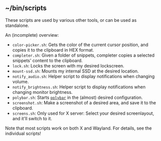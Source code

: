## ~/bin/scripts

These scripts are used by various other tools, or can be used as standalone.

An (incomplete) overview:

- `color-picker.sh`: Gets the color of the current cursor position, and copies it to the clipboard in HEX format.
- `completer.sh`: Given a folder of snippets, completer copies a selected snippets' content to the clipboard.
- `lock.sh`: Locks the screen with my desired lockscreen.
- `mount-ssd.sh`: Mounts my internal SSD at the desired location.
- `notify_audio.sh`: Helper script to display notifications when changing volume.
- `notify_brightness.sh`: Helper script to display notifications when changing monitor brightness.
- `polybar.sh`: Starts [`polybar`](<https://github.com/dbarenholz/dotfiles/tree/main/dot_config/polybar>) in the (almost) desired configuration.
- `screenshot.sh`: Make a screenshot of a desired area, and save it to the clipboard.
- `screens.sh`: Only used for X server: Select your desired screenlayout, and it'll switch to it.


Note that most scripts work on both X and Wayland.
For details, see the individual scripts!
